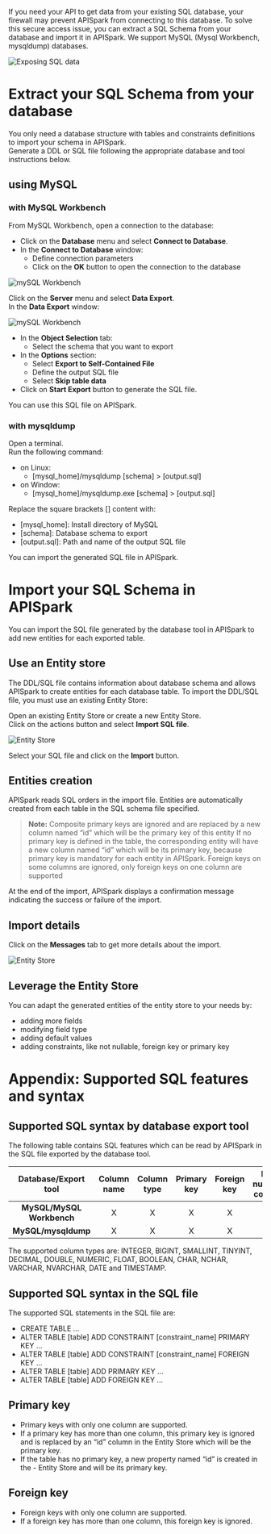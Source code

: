 If you need your API to get data from your existing SQL database, your firewall may prevent APISpark from connecting to this database. To solve this secure access issue, you can extract a SQL Schema from your database and import it in APISpark. We support MySQL (Mysql Workbench, mysqldump) databases.

![Exposing SQL data](images/exposing-sql-data.jpg "Exposing SQL data")

# Extract your SQL Schema from your database
You only need a database structure with tables and constraints definitions to import your schema in APISpark.  
Generate a DDL or SQL file following the appropriate database and tool instructions below.

<!--
## using PostgreSQL

### with pgAdmin

From pgAdmin, open a connection to your database.  
Select the database schema you want to export in the tree browser.

![pgAdmin](images/pgadmin-01.jpg "pgAdmin")

Click on the **Tools** menu and select **Backup**.
In the **Backup database** window:

![pgAdmin](images/pgadmin-02.jpg "pgAdmin")

  * Filename: Define the output file name.
  * Format: Plain.

Click on the **Backup** button to generate the output “.backup” file.
Click on the **Done** button to close the **Backup database** window.

You can import the “.backup” file generated in APISpark.

### with pg_dump

Open a terminal.  
Run the following command:
  * On Linux
    * [postgresql_home]\pg_dump -Fp -s -U [user] --file="[output.sql]" [schema]
  * On Windows
    * [postgresql_home]\pg_dump.exe -Fp -s -U [user] --file="[output.sql]" [schema]  

Replace the square brackets [] content with:  
  * [postgresql_home] : Install directory of PostgreSQL  
  * [user] : User name  
  * [output.sql] : Path and name of the output SQL file  
  * [schema] : Database schema to export
-->

## using MySQL

### with MySQL Workbench

From MySQL Workbench, open a connection to the database:
  * Click on the **Database** menu and select **Connect to Database**.
  * In the **Connect to Database** window:
    * Define connection parameters
    * Click on the **OK** button to open the connection to the database

![mySQL Workbench](images/my-sql-workbench-01.jpg "mySQL Workbench")

Click on the **Server** menu and select **Data Export**.  
In the **Data Export** window:

![mySQL Workbench](images/my-sql-workbench-02.jpg "mySQL Workbench")

  * In the **Object Selection** tab:
    * Select the schema that you want to export
  * In the **Options** section:
    * Select **Export to Self-Contained File**
    * Define the output SQL file
    * Select **Skip table data**
  * Click on **Start Export** button to generate the SQL file.

You can use this SQL file on APISpark.

### with mysqldump

Open a terminal.  
Run the following command:
  * on Linux:
    * [mysql_home]/mysqldump [schema] > [output.sql]
  * on Window:
    * [mysql_home]/mysqldump.exe [schema] > [output.sql]

Replace the square brackets [] content with:  
  * [mysql_home]: Install directory of MySQL  
  * [schema]: Database schema to export  
  * [output.sql]: Path and name of the output SQL file

<!--
## using Oracle

### with SQLDeveloper

Run Oracle SQL Developer and connect to your database.

![SQL Developer](images/sql-developer-01.jpg "SQL Developer")

Export your database:
  * Click on the **Tools** menu and select **Database export**.

In the **Export wizard Step 1 of 5** window, define these values:

![SQL Developer](images/sql-developer-02.jpg "SQL Developer")

  * Connection: Specify the database connection that we have just created before.
  * Select the **Export DDL** checkbox.
  * Do not select the **Export Data** checkbox.
  * In **Save as** drop-down menu, select **Single file**.
  * Specify output SQL file name and path.
  * Click on the **Next** button.

In the **Export wizard - Step 2 of 5** window, define:

![SQL Developer](images/sql-developer-03.jpg "SQL Developer")

  * Select the **Toggle All** checkbox.
  * Only select the **Tables** and **Constraints** checkboxes.
  * Click on the **Next** button.

In the **Export wizard - Step 3 of 5** window:

  * Select the tables of your database that you want to export.
  * Click on the **Next** button.

In the **Export wizard - Step 4 of 5** window:

  * Click on the **Next** button.

In the **Export wizard - Step 5 of 5**  window:

  * Click on the **Finish** button.

SQL Developer generates the SQL file which will be imported in APISpark.
-->

You can import the generated SQL file in APISpark.

# Import your SQL Schema in APISpark

You can import the SQL file generated by the database tool in APISpark to add new entities for each exported table.

## Use an Entity store

The DDL/SQL file contains information about database schema and allows APISpark to create entities for each database table.
To import the DDL/SQL file, you must use an existing Entity Store:

Open an existing Entity Store or create a new Entity Store.  
Click on the actions button and select **Import SQL file**.

![Entity Store](images/import-sql-schema.jpg "Entity Store")

Select your SQL file and click on the **Import** button.

## Entities creation

APISpark reads SQL orders in the import file. Entities are automatically created from each table in the SQL schema file specified.

> **Note:**
> Composite primary keys are ignored and are replaced by a new column named “id” which will be the primary key of this entity
> If no primary key is defined in the table, the corresponding entity will have a new column named “id” which will be its primary key, because primary key is mandatory for each entity in APISpark.
> Foreign keys on some columns are ignored, only foreign keys on one column are supported

At the end of the import, APISpark displays a confirmation message indicating the success or failure of the import.

## Import details

Click on the **Messages** tab to get more details about the import.

![Entity Store](images/import-traces.jpg "Entity Store")

## Leverage the Entity Store
You can adapt the generated entities of the entity store to your needs by:
* adding more fields
* modifying field type
* adding default values
* adding constraints, like not nullable, foreign key or primary key

# Appendix: Supported SQL features and syntax

## Supported SQL syntax by database export tool

The following table contains SQL features which can be read by APISpark in the SQL file exported by the database tool.

| Database/Export tool | Column name | Column type | Primary key | Foreign key | Not nullable column
| :---: | :---: | :---: | :---: | :---: | :---: |
| **MySQL/MySQL Workbench** | X | X | X | X | X
| **MySQL/mysqldump** | X | X | X | X | X

<!--
| Database/Export tool | Column name | Column type | Primary key | Foreign key | Not nullable column
| :---: | :---: | :---: | :---: | :---: | :---: |
| **Oracle/ SQL Developer** | X | X | X | X |  |
| **PostgreSQL/pgAdmin** | X | X | X | X | X
| **PostgreSQL/pg_dump** | X | X | X | X | X
| **MySQL/MySQL Workbench** | X | X | X | X | X
| **MySQL/mysqldump** | X | X | X | X | X
-->

The supported column types are: INTEGER, BIGINT, SMALLINT, TINYINT, DECIMAL, DOUBLE, NUMERIC, FLOAT, BOOLEAN, CHAR, NCHAR, VARCHAR, NVARCHAR, DATE and TIMESTAMP.

## Supported SQL syntax in the SQL file
The supported SQL statements in the SQL file are:

* CREATE TABLE …
* ALTER TABLE [table] ADD CONSTRAINT [constraint_name] PRIMARY KEY …
* ALTER TABLE [table] ADD CONSTRAINT [constraint_name] FOREIGN KEY …
* ALTER TABLE [table] ADD PRIMARY KEY …
* ALTER TABLE [table] ADD FOREIGN KEY …

## Primary key

* Primary keys with only one column are supported.
* If a primary key has more than one column, this primary key is ignored and is replaced by an “id” column in the Entity Store which will be the primary key.
* If the table has no primary key, a new property named “id” is created in the - Entity Store and will be its primary key.

## Foreign key

* Foreign keys with only one column are supported.
* If a foreign key has more than one column, this foreign key is ignored.
